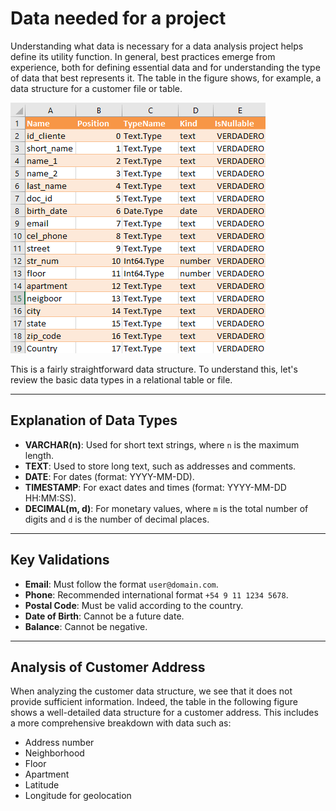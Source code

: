 # Data needed for a project

Understanding what data is necessary for a data analysis project helps define its utility function. In general, best practices emerge from experience, both for defining essential data and for understanding the type of data that best represents it.
The table in the figure shows, for example, a data structure for a customer file or table.

![Tabla Clientes](client-table-struct.png)

This is a fairly straightforward data structure. 
To understand this, let's review the basic data types in a relational table or file.

---

## Explanation of Data Types

- **VARCHAR(n)**: Used for short text strings, where `n` is the maximum length.
- **TEXT**: Used to store long text, such as addresses and comments.
- **DATE**: For dates (format: YYYY-MM-DD).
- **TIMESTAMP**: For exact dates and times (format: YYYY-MM-DD HH:MM:SS).
- **DECIMAL(m, d)**: For monetary values, where `m` is the total number of digits and `d` is the number of decimal places.

---

## Key Validations

- **Email**: Must follow the format `user@domain.com`.
- **Phone**: Recommended international format `+54 9 11 1234 5678`.
- **Postal Code**: Must be valid according to the country.
- **Date of Birth**: Cannot be a future date.
- **Balance**: Cannot be negative.

---

## Analysis of Customer Address

When analyzing the customer data structure, we see that it does not provide sufficient information. Indeed, the table in the following figure shows a well-detailed data structure for a customer address. This includes a more comprehensive breakdown with data such as:

- Address number
- Neighborhood
- Floor
- Apartment
- Latitude
- Longitude for geolocation
